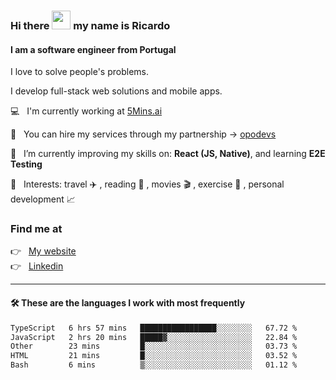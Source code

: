 ### Hi there <img src="https://raw.githubusercontent.com/iampavangandhi/iampavangandhi/master/gifs/Hi.gif" width="30"> my name is Ricardo
#### I am a software engineer from Portugal
I love to solve people's problems.

I develop full-stack web solutions and mobile apps.

💻  &nbsp; I'm currently working at <a href="https://5mins.ai/">5Mins.ai</a>

💼  &nbsp; You can hire my services through my partnership -> <a href="https://github.com/opodevs">opodevs</a>

🌱 &nbsp; I’m currently improving my skills on: **React (JS, Native)**, and learning **E2E Testing**

💙 &nbsp; Interests: travel ✈️ , reading 📖 , movies 🎬 , exercise 🏃 , personal development 📈

### Find me at

<p align="left">
  👉  &nbsp;
  <a href="https://ricardopbarbosa.com" target="_blank">
    My website
  </a>
  <br/>
  👉 &nbsp;
  <a href="https://www.linkedin.com/in/ricardopbarbosa" target="_blank">
    Linkedin
  </a>
</p>

<hr />

#### 🛠 These are the languages I work with most frequently
<!--START_SECTION:waka-->

```txt
TypeScript   6 hrs 57 mins   █████████████████░░░░░░░░   67.72 %
JavaScript   2 hrs 20 mins   █████▓░░░░░░░░░░░░░░░░░░░   22.84 %
Other        23 mins         █░░░░░░░░░░░░░░░░░░░░░░░░   03.73 %
HTML         21 mins         █░░░░░░░░░░░░░░░░░░░░░░░░   03.52 %
Bash         6 mins          ▒░░░░░░░░░░░░░░░░░░░░░░░░   01.12 %
```

<!--END_SECTION:waka-->
